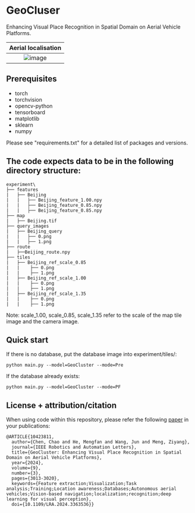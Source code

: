 # GeoCluser
Enhancing Visual Place Recognition in Spatial Domain on Aerial Vehicle Platforms.

| Aerial localisation
| :-------------------------:
| ![image](https://github.com/cbbhuxx/GeoCluster/blob/main/img/example_localisation.gif)

## Prerequisites
 - torch 
 - torchvision
 - opencv-python
 - tensorboard
 - matplotlib
 - sklearn
 - numpy

Please see "requirements.txt" for a detailed list of packages and versions.

## The code expects data to be in the following directory structure:
 ``` 
 experiment\
 ├── features
 |   ├── Beijing
 |   |   ├── Beijing_feature_1.00.npy
 |   |   ├── Beijing_feature_0.85.npy
 |   |   ├── Beijing_feature_0.85.npy
 ├── map
 |   ├── Beijing.tif   
 ├── query_images
 |   ├── Beijing_query
 |   |   ├── 0.png
 |   |   ├── 1.png
 ├── route
 |   ├──Beijing_route.npy
 ├── tiles
 |   ├── Beijing_ref_scale_0.85
 |   |    ├── 0.png
 |   |    ├── 1.png
 |   ├── Beijing_ref_scale_1.00
 |   |    ├── 0.png
 |   |    ├── 1.png
 |   ├── Beijing_ref_scale_1.35
 |   |    ├── 0.png
 |   |    ├── 1.png
 ``` 
   Note: scale_1.00, scale_0.85, scale_1.35 refer to the scale of the map tile image and the camera image.

## Quick start
 If there is no database, put the database image into experiment/tiles/:
```
python main.py --model=GeoCluster --mode=Pre
```
If the database already exists:
```
python main.py --model=GeoCluster --mode=PF
```

## License + attribution/citation
When using code within this repository, please refer the following [paper](https://xplorestaging.ieee.org/document/10423811) in your publications:
```
@ARTICLE{10423811,
  author={Chen, Chao and He, Mengfan and Wang, Jun and Meng, Ziyang},
  journal={IEEE Robotics and Automation Letters}, 
  title={GeoCluster: Enhancing Visual Place Recognition in Spatial Domain on Aerial Vehicle Platforms}, 
  year={2024},
  volume={9},
  number={3},
  pages={3013-3020},
  keywords={Feature extraction;Visualization;Task analysis;Training;Location awareness;Databases;Autonomous aerial vehicles;Vision-based navigation;localization;recognition;deep learning for visual perception},
  doi={10.1109/LRA.2024.3363536}}
```
